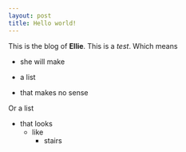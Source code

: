 ```yaml
---
layout: post
title: Hello world!
---
```


This is the blog of **Ellie**. This is a *test*. Which means 
+ she will make
- a list 
* that makes no sense

Or a list

- that looks
	- like
		- stairs